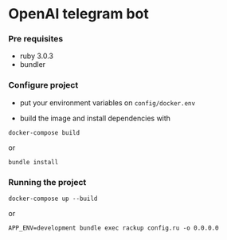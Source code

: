 # OpenAI telegram bot

### Pre requisites

- ruby 3.0.3
- bundler

### Configure project

- put your environment variables on `config/docker.env`

- build the image and install dependencies with
```
docker-compose build
```

or

```
bundle install
```

### Running the project

```
docker-compose up --build
```

or

```
APP_ENV=development bundle exec rackup config.ru -o 0.0.0.0
```
